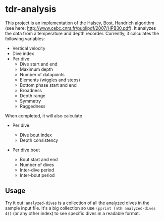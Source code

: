 # tdr-analysis

This project is an implementation of the Halsey, Bost, Handrich algorithm (see here: http://www.cebc.cnrs.fr/publipdf/2007/HPB30.pdf). It analyzes the data from a temperature and depth recorder. Currently, it calculates the following variables:

*	Vertical velocity
*	Dive index
*	Per dive:
	*	Dive start and end
	*	Maximum depth
	*	Number of datapoints
	*	Elements (wiggles and steps)
	*	Bottom phase start and end
	*	Broadness
	*	Depth range
	*	Symmetry
	*	Raggedness

When completed, it will also calculate
*	Per dive:
	*	Dive bout index
	*	Depth consistency

*	Per dive bout
	*	Bout start and end
	*	Number of dives
	*	Inter-dive period
	*	Inter-bout period

## Usage

Try it out: `analyzed-dives` is a collection of all the analyzed dives in the sample input file. It's a big collection so use `(pprint (nth analyzed-dives 4))` (or any other index) to see specific dives in a readable format.

